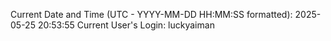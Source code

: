 Current Date and Time (UTC - YYYY-MM-DD HH:MM:SS formatted): 2025-05-25 20:53:55
Current User's Login: luckyaiman
